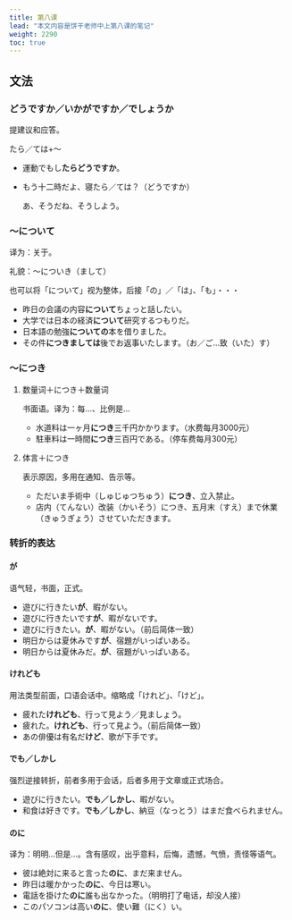 ```yaml
---
title: 第八课
lead: "本文内容是饼干老师中上第八课的笔记"
weight: 2290
toc: true
---
```


## 文法

### どうですか／いかがですか／でしょうか

提建议和应答。

たら／ては+～

- 運動でもし**たらどうですか**。

- もう十二時だよ、寝たら／ては？（どうですか）

  あ、そうだね、そうしよう。

### ～について

译为：关于。

礼貌：～についき（まして）

也可以将「について」视为整体，后接「の」／「は」、「も」・・・

- 昨日の会議の内容**について**ちょっと話したい。
- 大学では日本の経済**について**研究するつもりだ。
- 日本語の勉強**についての**本を借りました。
- その件**につきましては**後でお返事いたします。（お／ご...致（いた）す）

### ～につき

1. 数量词＋につき＋数量词

   书面语。译为：每...、比例是...

   - 水道料は一ヶ月**につき**三千円かかります。（水费每月3000元）
   - 駐車料は一時間**につき**三百円である。（停车费每月300元）

2. 体言＋につき

   表示原因，多用在通知、告示等。

   - ただいま手術中（しゅじゅつちゅう）**につき**、立入禁止。
   - 店内（てんない）改装（かいそう）につき、五月末（すえ）まで休業（きゅうぎょう）させていただきます。

### 转折的表达

#### が

语气轻，书面，正式。

- 遊びに行きたい**が**、暇がない。
- 遊びに行きたいです**が**、暇がないです。
- 遊びに行きたい。**が**、暇がない。（前后简体一致）
- 明日からは夏休みです**が**、宿題がいっぱいある。
- 明日からは夏休みだ。**が**、宿題がいっぱいある。

#### けれども

用法类型前面，口语会话中。缩略成「けれど」、「けど」。

- 疲れた**けれども**、行って見よう／見ましょう。
- 疲れた。**けれども**、行って見よう。（前后简体一致）
- あの俳優は有名だ**けど**、歌が下手です。

#### でも／しかし

强烈逆接转折，前者多用于会话，后者多用于文章或正式场合。

- 遊びに行きたい。**でも／しかし**、暇がない。
- 和食は好きです。**でも／しかし**、納豆（なっとう）はまだ食べられません。

#### のに

译为：明明...但是...。含有感叹，出乎意料，后悔，遗憾，气愤，责怪等语气。

- 彼は絶対に来ると言った**のに**、まだ来ません。
- 昨日は暖かかった**のに**、今日は寒い。
- 電話を掛けた**のに**誰も出なかった。（明明打了电话，却没人接）
- このパソコンは高い**のに**、使い難（にく）い。

